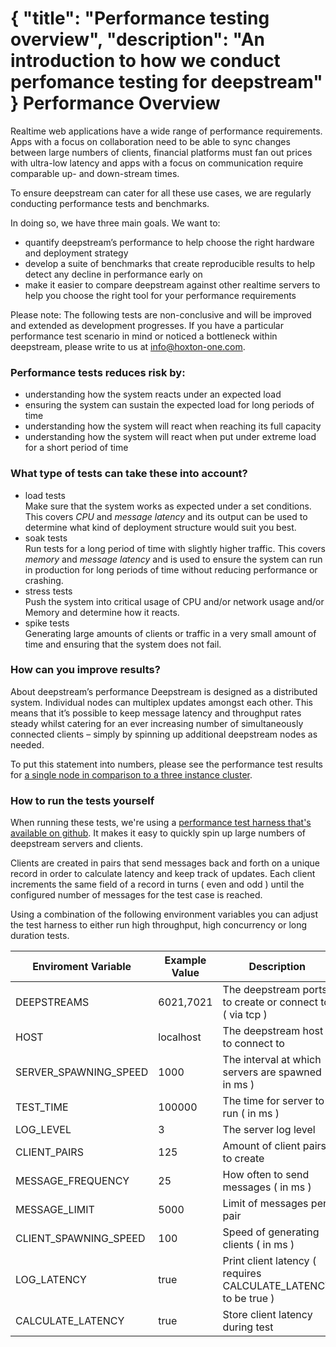 {
	"title": "Performance testing overview",
	"description": "An introduction to how we conduct perfomance testing for deepstream"
}
Performance Overview
============================

Realtime web applications have a wide range of performance requirements. Apps with a focus on collaboration need to be able to sync changes between large numbers of clients, financial platforms must fan out prices with ultra-low latency and apps with a focus on communication require comparable up- and down-stream times.

To ensure deepstream can cater for all these use cases, we are regularly conducting performance tests and benchmarks.

In doing so, we have three main goals. We want to:

* quantify deepstream’s performance to help choose the right hardware and deployment strategy
* develop a suite of benchmarks that create reproducible results to help detect any decline in performance early on
* make it easier to compare deepstream against other realtime servers to help you choose the right tool for your performance requirements

Please note: The following tests are non-conclusive and will be improved and extended as development progresses. If you have a particular performance test scenario in mind or noticed a bottleneck within deepstream, please write to us at [info@hoxton-one.com](mailto:info@hoxton-one.com).


### Performance tests reduces risk by:

* understanding how the system reacts under an expected load 
* ensuring the system can sustain the expected load for long periods of time
* understanding how the system will react when reaching its full capacity
* understanding how the system will react  when put under extreme load for a short period of time

### What type of tests can take these into account?

* load tests<br />
	Make sure that the system works as expected under a set conditions. This covers *CPU* and *message latency* and its output can be used to determine what kind of deployment structure would suit you best. 
* soak tests<br />
	Run tests for a long period of time with slightly higher traffic. This covers *memory* and *message latency* and is used to ensure the system can run in production for long periods of time without reducing performance or crashing.
* stress tests<br />
	Push the system into critical usage of CPU and/or network usage and/or Memory and determine how it reacts.
* spike tests<br />
	Generating large amounts of clients or traffic in a very small amount of time and ensuring that the system does not fail.

### How can you improve results?

About deepstream’s performance
Deepstream is designed as a distributed system. Individual nodes can multiplex updates amongst each other. This means that it’s possible to keep message latency and throughput rates steady whilst catering for an ever increasing number of simultaneously connected clients – simply by spinning up additional deepstream nodes as needed.

To put this statement into numbers, please see the performance test results for [a single node in comparison to a three instance cluster](./performance-single-node-vs-cluster.html).

### How to run the tests yourself

When running these tests, we're using a [performance test harness that's available on github](https://github.com/hoxton-one/deepstream.io-performance). It makes it easy to quickly spin up large numbers of deepstream servers and clients.

Clients are created in pairs that send messages back and forth on a unique record in order to calculate latency and keep track of updates.
Each client increments the same field of a record in turns ( even and odd ) until the configured number of messages for the test case is reached.

Using a combination of the following environment variables you can adjust the test harness to either run high throughput, high concurrency or long duration tests.
<table class="mini">
	<thead>
		<tr>
			<th>Enviroment Variable</th>
			<th>Example Value</th>
			<th>Description</th>
	</thead>
	<tbody>
		<tr>
			<td>DEEPSTREAMS</td>
			<td>6021,7021</td>
			<td>The deepstream ports to create or connect to ( via tcp )</td>
		</tr>
		<tr>
			<td>HOST</td>
			<td>localhost</td>
			<td>The deepstream host to connect to</td>
		</tr>
		<tr>
			<td>SERVER_SPAWNING_SPEED</td>
			<td>1000</td>
			<td>The interval at which servers are spawned ( in ms )</td>
		</tr>
		<tr>
			<td>TEST_TIME</td>
			<td>100000</td>
			<td>The time for server to run ( in ms )</td>
		</tr>
		<tr>
			<td>LOG_LEVEL</td>
			<td>3</td>
			<td>The server log level</td>
		</tr>
		<tr>
			<td>CLIENT_PAIRS</td>
			<td>125</td>
			<td>Amount of client pairs to create</td>
		</tr>
		<tr>
			<td>MESSAGE_FREQUENCY</td>
			<td>25</td>
			<td>How often to send messages ( in ms )</td>
		</tr>		
		<tr>
			<td>MESSAGE_LIMIT</td>
			<td>5000</td>
			<td>Limit of messages per pair</td>
		</tr>	
		<tr>
			<td>CLIENT_SPAWNING_SPEED</td>
			<td>100</td>
			<td>Speed of generating clients ( in ms )</td>
		</tr>		
		<tr>
			<td>LOG_LATENCY</td>
			<td>true</td>
			<td>Print client latency ( requires CALCULATE_LATENCY to be true ) </td>
		</tr>
		<tr>
			<td>CALCULATE_LATENCY</td>
			<td>true</td>
			<td>Store client latency during test</td>
		</tr>
	</tbody>
</table>
 
</div>